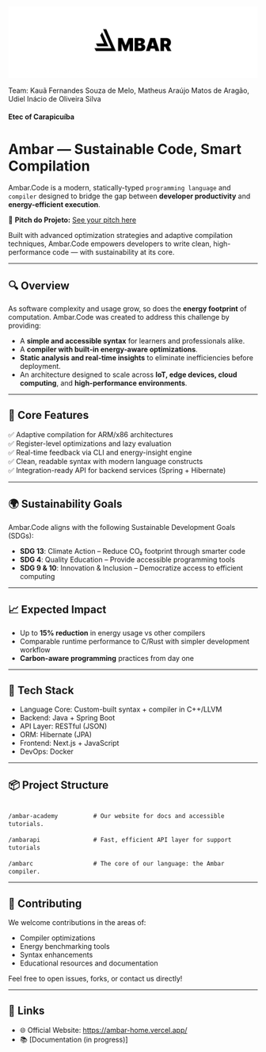 ![Logo do Projeto Ambar](profile/ambar_logo.png)

Team: Kauã Fernandes Souza de Melo, Matheus Araújo Matos de Aragão, Udiel Inácio de Oliveira Silva

#### Etec of Carapicuíba

# Ambar — Sustainable Code, Smart Compilation

Ambar.Code is a modern, statically-typed ``programming language`` and ``compiler`` designed to bridge the gap between **developer productivity** and **energy-efficient execution**. 

🔗 **Pitch do Projeto:** [See your pitch here](https://www.youtube.com/watch?v=3RXUyhMomso)

Built with advanced optimization strategies and adaptive compilation techniques, Ambar.Code empowers developers to write clean, high-performance code — with sustainability at its core.

---

## 🔍 Overview

As software complexity and usage grow, so does the **energy footprint** of computation. Ambar.Code was created to address this challenge by providing:

- A **simple and accessible syntax** for learners and professionals alike.
- A **compiler with built-in energy-aware optimizations**.
- **Static analysis and real-time insights** to eliminate inefficiencies before deployment.
- An architecture designed to scale across **IoT, edge devices, cloud computing**, and **high-performance environments**.

---

## 🚀 Core Features

✅ Adaptive compilation for ARM/x86 architectures  
✅ Register-level optimizations and lazy evaluation  
✅ Real-time feedback via CLI and energy-insight engine  
✅ Clean, readable syntax with modern language constructs  
✅ Integration-ready API for backend services (Spring + Hibernate)

---

## 🌍 Sustainability Goals

Ambar.Code aligns with the following Sustainable Development Goals (SDGs):

- **SDG 13**: Climate Action – Reduce CO₂ footprint through smarter code  
- **SDG 4**: Quality Education – Provide accessible programming tools  
- **SDG 9 & 10**: Innovation & Inclusion – Democratize access to efficient computing

---

## 📈 Expected Impact

- Up to **15% reduction** in energy usage vs other compilers
- Comparable runtime performance to C/Rust with simpler development workflow  
- **Carbon-aware programming** practices from day one

---

## 🧰 Tech Stack

- Language Core: Custom-built syntax + compiler in C++/LLVM  
- Backend: Java + Spring Boot  
- API Layer: RESTful (JSON)  
- ORM: Hibernate (JPA)  
- Frontend: Next.js + JavaScript 
- DevOps: Docker

---

## 📦 Project Structure

```

/ambar-academy          # Our website for docs and accessible tutorials.

/ambarapi               # Fast, efficient API layer for support tutorials

/ambarc                 # The core of our language: the Ambar compiler.

```

---

## 🤝 Contributing

We welcome contributions in the areas of:

- Compiler optimizations  
- Energy benchmarking tools  
- Syntax enhancements  
- Educational resources and documentation

Feel free to open issues, forks, or contact us directly!

<!-- ---

## 📄 License

MIT License © 2025 Ambar Project  
"Code for performance. Compile for the planet." -->

---

## 🔗 Links

- 🌐 Official Website: https://ambar-home.vercel.app/  
- 📚 [Documentation (in progress)]  
<!-- - 🧪 [Benchmarks & Results](#) -->
